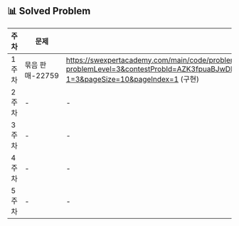 ## 📊 Solved Problem

| 주차  | 문제                          | 문제 링크 |
|------|-----------------------------|-----------|
| 1주차 | 묶음 판매-22759               | https://swexpertacademy.com/main/code/problem/problemDetail.do?problemLevel=3&contestProbId=AZK3fpuaBJwDFAXk&categoryId=AZK3fpuaBJwDFAXk&categoryType=CODE&problemTitle=&orderBy=FIRST_REG_DATETIME&selectCodeLang=ALL&select-1=3&pageSize=10&pageIndex=1 (구현) |
| 2주차 | -                          | - |
| 3주차 | -                          | - |
| 4주차 | -                          | - |
| 5주차 | -                          | - |
